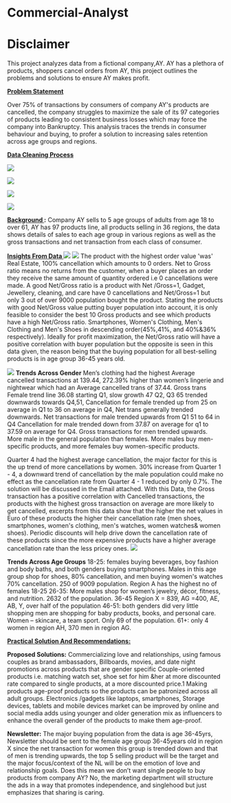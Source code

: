 # Commercial-Analyst

# __Disclaimer__  

This project analyzes data from a fictional company,AY. AY has a plethora of products, shoppers cancel orders from AY, this project outlines the problems and solutions to ensure AY makes profit.

**<ins>Problem Statement</ins>**

Over 75% of transactions by consumers of company AY's products are cancelled, the company struggles to maximize the sale of its 97 categories of products leading to consistent business losses which may force the company into Bankruptcy. This analysis traces the trends in consumer behaviour and buying, to profer a solution to increasing sales retention across age groups and regions.

**<ins>Data Cleaning Process</ins>**

![](DataCleaning1.png)

![](DataCleaning2.png)

![](DataCleaning3.png)

![](DataView.png)

**<ins> Background </ins>:**
Company AY sells to 5 age groups of adults from age 18 to over 61, AY has 97 products line, all products selling in 36 regions, the data shows details of sales to each age group in various regions as well as the gross transactions and net transaction from each class of consumer.

**<ins>Insights From Data </ins>**
![](Profitability.png)
![](BestSellingProduct.png)
The product with the highest order value 'was' Real Estate, 100% cancellation which amounts to 0 orders. Net to Gross ratio means no returns from the customer, when a buyer places an order they receive the same amount of quantity ordered i.e 0 cancellations were made. A good Net/Gross ratio is a product with Net /Gross=1, Gadget, Jewellery, cleaning, and care have 0 cancellations and Net/Gross=1 but only 3 out of over 9000 population bought the product. Stating the products with good Net/Gross value putting buyer population into account, it is only feasible to consider the best 10 Gross products and see which products have a high Net/Gross ratio. Smartphones, Women's Clothing, Men's Clothing and Men's Shoes in descending order(45%,41%, and 40%&36% respectively). Ideally for profit maximization, the Net/Gross ratio will have a positive correlation with buyer population but the opposite is seen in this data given, the reason being that the buying population for all best-selling products is in age group 36-45 years old.

![](ShoppingTrendsByGender.png)
**Trends Across Gender**
Men’s clothing had the highest Average cancelled transactions at 139.44, 272.39% higher than women’s lingerie and nightwear which had an Average cancelled trans of 37.44.
Gross trans Female trend line 36.08 starting Q1, slow growth 47 Q2, Q3 65 trended downwards towards Q4,51, Cancellation for female trended up from 25 on average in Q1 to 36 on average in Q4, Net trans generally trended downwards.
Net transactions for male trended upwards from Q1 51 to 64 in Q4
Cancellation for male trended down from 37.87 on average for q1 to 37.59 on average for Q4.
Gross transactions for men trended upwards.
More male in the general population than females. More males buy men-specific products, and more females buy women-specific products.

Quarter 4 had the highest average cancellation, the major factor for this is the up trend of more cancellations by women. 30% increase from Quarter 1 - 4, a downward trend of cancellation by the male population could make no effect as the cancellation rate from Quarter 4 - 1 reduced by only 0.7%. The solution will be discussed in the Email attached. 
With this Data, the Gross transaction has a positive correlation with Cancelled transactions, the products with the highest gross transaction on average are more likely to get cancelled, excerpts from this data show that the higher the net values in Euro of these products the higher their cancellation rate (men shoes, smartphones, women's clothing, men's watches, women watches& women shoes). Periodic discounts will help drive down the cancellation rate of these products since the more expensive products have a higher average cancellation rate than the less pricey ones.
![](ShoppingByTrends.png)

**Trends Across Age Groups**
18-25: females buying beverages, boy fashion and body baths, and both genders buying smartphones. Males in this age group shop for shoes, 80% cancellation, and men buying women's watches 70% cancellation. 250 of 9009 population. Region A has the highest no of females 18-25
26-35: More males shop for women’s jewelry, décor, fitness, and nutrition. 2632 of the population.
36-45 Region X = 839, AG =400, AE, AB, Y, over half of the population 
46-51: both genders did very little shopping men are shopping for baby products, books, and personal care.
Women – skincare, a team sport. Only 69 of the population.
61+: only 4 women in region AH, 370 men in region AG. 

**<ins>Practical Solution And Recommendations:</ins>**

**Proposed Solutions:**
Commercializing love and relationships, using famous couples as brand ambassadors, Billboards, movies, and date night promotions across products that are gender specific
Couple-oriented products i.e. matching watch set, shoe set for him &her at more discounted rate compared to single products, at a more discounted price.1
Making products age-proof products so the products can be patronized across all adult groups.
Electronics /gadgets like laptops, smartphones, Storage devices, tablets and mobile devices market can be improved by online and social media adds using younger and older generation mix as influencers to enhance the overall gender of the products to make them age-proof.

**Newsletter:**
The major buying population from the data is  age 36-45yrs, Newsletter should be sent to the female age group 36-45years old in region X  since the net transaction for women this group is trended down and that of men is trending upwards, the top 5 selling product will be the target and the major focus/context of the NL will be on the emotion of love and relationship goals.
Does this mean we don’t want single people to buy products from company AY? No, the marketing department will structure the ads in a way that promotes independence, and singlehood but just emphasizes that sharing is caring.






